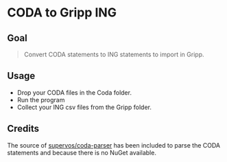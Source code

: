 # CODA to Gripp ING

## Goal

> Convert CODA statements to ING statements to import in Gripp.

## Usage

* Drop your CODA files in the Coda folder.
* Run the program
* Collect your ING csv files from the Gripp folder.

## Credits

The source of [supervos/coda-parser](https://github.com/supervos/coda-parser) has been included to parse the CODA statements and because there is no NuGet available.
